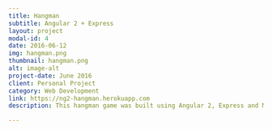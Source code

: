 ```yaml
---
title: Hangman
subtitle: Angular 2 + Express
layout: project
modal-id: 4
date: 2016-06-12
img: hangman.png
thumbnail: hangman.png
alt: image-alt
project-date: June 2016
client: Personal Project
category: Web Development
link: https://ng2-hangman.herokuapp.com
description: This hangman game was built using Angular 2, Express and MongoDB. The app connects to a Mongo database and reads from a collection of popular movie quotes. The source code for this project can be found <a href="http://github.com/scottmcallister/mean-hangman" target="_blank">here</a>.

---
```


